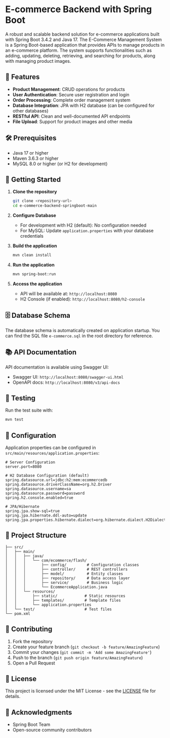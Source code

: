 # E-commerce Backend with Spring Boot

A robust and scalable backend solution for e-commerce applications built with Spring Boot 3.4.2 and Java 17.
The E-Commerce Management System is a Spring Boot-based application that provides APIs to manage products in an e-commerce platform. The system supports functionalities such as adding, updating, deleting, retrieving, and searching for products, along with managing product images.

## 🚀 Features

- **Product Management**: CRUD operations for products
- **User Authentication**: Secure user registration and login
- **Order Processing**: Complete order management system
- **Database Integration**: JPA with H2 database (can be configured for other databases)
- **RESTful API**: Clean and well-documented API endpoints
- **File Upload**: Support for product images and other media

## 🛠️ Prerequisites

- Java 17 or higher
- Maven 3.6.3 or higher
- MySQL 8.0 or higher (or H2 for development)

## 🚀 Getting Started

1. **Clone the repository**
   ```bash
   git clone <repository-url>
   cd e-commerce-backend-springboot-main
   ```

2. **Configure Database**
   - For development with H2 (default): No configuration needed
   - For MySQL: Update `application.properties` with your database credentials

3. **Build the application**
   ```bash
   mvn clean install
   ```

4. **Run the application**
   ```bash
   mvn spring-boot:run
   ```

5. **Access the application**
   - API will be available at: `http://localhost:8080`
   - H2 Console (if enabled): `http://localhost:8080/h2-console`

## 🗄️ Database Schema

The database schema is automatically created on application startup. You can find the SQL file `e-commerce.sql` in the root directory for reference.

## 📚 API Documentation

API documentation is available using Swagger UI:
- Swagger UI: `http://localhost:8080/swagger-ui.html`
- OpenAPI docs: `http://localhost:8080/v3/api-docs`

## 🧪 Testing

Run the test suite with:
```bash
mvn test
```

## 🔧 Configuration

Application properties can be configured in `src/main/resources/application.properties`:

```properties
# Server Configuration
server.port=8080

# H2 Database Configuration (default)
spring.datasource.url=jdbc:h2:mem:ecommercedb
spring.datasource.driverClassName=org.h2.Driver
spring.datasource.username=sa
spring.datasource.password=password
spring.h2.console.enabled=true

# JPA/Hibernate
spring.jpa.show-sql=true
spring.jpa.hibernate.ddl-auto=update
spring.jpa.properties.hibernate.dialect=org.hibernate.dialect.H2Dialect
```

## 📁 Project Structure

```
├── src/
│   ├── main/
│   │   ├── java/
│   │   │   └── com/ecommerce/flash/
│   │   │       ├── config/         # Configuration classes
│   │   │       ├── controller/     # REST controllers
│   │   │       ├── model/          # Entity classes
│   │   │       ├── repository/     # Data access layer
│   │   │       ├── service/        # Business logic
│   │   │       └── EcommerceApplication.java
│   │   └── resources/
│   │       ├── static/            # Static resources
│   │       ├── templates/         # Template files
│   │       └── application.properties
│   └── test/                      # Test files
└── pom.xml
```

## 🤝 Contributing

1. Fork the repository
2. Create your feature branch (`git checkout -b feature/AmazingFeature`)
3. Commit your changes (`git commit -m 'Add some AmazingFeature'`)
4. Push to the branch (`git push origin feature/AmazingFeature`)
5. Open a Pull Request

## 📝 License

This project is licensed under the MIT License - see the [LICENSE](LICENSE) file for details.

## 🙏 Acknowledgments

- Spring Boot Team
- Open-source community contributors

